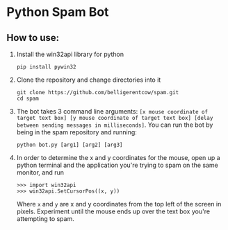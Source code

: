 # Python Spam Bot

## How to use:

1. Install the win32api library for python

    ```
    pip install pywin32
    ```

2. Clone the repository and change directories into it

    ```
    git clone https://github.com/belligerentcow/spam.git
    cd spam
    ```

3. The bot takes 3 command line arguments: `[x mouse coordinate of target text box] [y mouse coordinate of target text box] [delay between sending messages in milliseconds]`. You can run the bot by being in the spam repository and running:

    ```
    python bot.py [arg1] [arg2] [arg3]
    ```

4. In order to determine the x and y coordinates for the mouse, open up a python terminal and the application you're trying to spam on the same monitor, and run

    ```
    >>> import win32api
    >>> win32api.SetCursorPos((x, y))
    ```

    Where `x` and `y` are x and y coordinates from the top left of the screen in pixels. Experiment until the mouse ends up over the text box you're attempting to spam.
